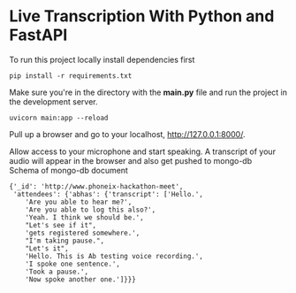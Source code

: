 # Live Transcription With Python and FastAPI

To run this project locally install dependencies first

```
pip install -r requirements.txt
```

Make sure you're in the directory with the **main.py** file and run the project in the development server.

```
uvicorn main:app --reload
```

Pull up a browser and go to your localhost, http://127.0.0.1:8000/.

Allow access to your microphone and start speaking. A transcript of your audio will appear in the browser and also get pushed to mongo-db</br>
Schema of mongo-db document

```
{'_id': 'http://www.phoneix-hackathon-meet',
 'attendees': {'abhas': {'transcript': ['Hello.',
    'Are you able to hear me?',
    'Are you able to log this also?',
    'Yeah. I think we should be.',
    "Let's see if it",
    'gets registered somewhere.',
    "I'm taking pause.",
    "Let's it",
    'Hello. This is Ab testing voice recording.',
    'I spoke one sentence.',
    'Took a pause.',
    'Now spoke another one.']}}}
```




